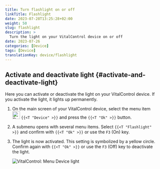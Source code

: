 ```yaml
---
title: Turn flashlight on or off
linkTitle: Flashlight
date: 2023-07-28T13:25:28+02:00
weight: 50
slug: flashlight
description: >
  Turn the light on your VitalControl device on or off
date: 2023-07-26
categories: [Device]
tags: [Device]
translationKey: device/flashlight
---
```

## Activate and deactivate light {#activate-and-deactivate-light}

Here you can activate or deactivate the light on your VitalControl device. If you activate the light, it lights up permanently.

1. On the main screen of your VitalControl device, select the menu item <img src="/icons/device.svg" width="25" align="bottom" alt="Device" /> `{{<T "Device" >}}` and press the `{{<T "Ok" >}}` button.

2. A submenu opens with several menu items. Select `{{<T "Flashlight" >}}` and confirm with `{{<T "Ok" >}}` or use the `F3` (On) key.

3. The light is now activated. This setting is symbolized by a yellow circle. Confirm again with `{{<T "Ok" >}}` or use the `F3` (Off) key to deactivate the light.

   ![VitalControl: Menu Device light](../images/light.png "Activate and deactivate light")
